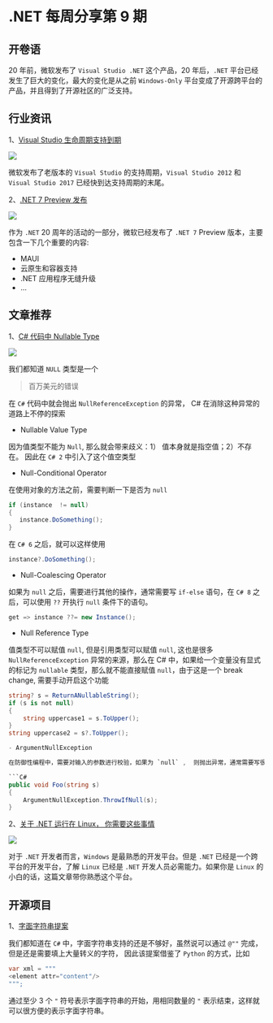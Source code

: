 # .NET 每周分享第 9 期

## 开卷语

20 年前，微软发布了 `Visual Studio .NET` 这个产品，20 年后，`.NET` 平台已经发生了巨大的变化，最大的变化是从之前 `Windows-Only`  平台变成了开源跨平台的产品，并且得到了开源社区的广泛支持。

## 行业资讯

1、[Visual Studio 生命周期支持到期](https://devblogs.microsoft.com/visualstudio/support-ends-for-older-versions-of-visual-studio-feb2022/)

![](https://dotnetweeklypics.blob.core.windows.net/009/vs_2012.jpeg)

微软发布了老版本的 `Visual Studio` 的支持周期，`Visual Studio 2012` 和 `Visual Studio 2017` 已经快到达支持周期的末尾。

2、[.NET 7 Preview 发布](https://devblogs.microsoft.com/dotnet/announcing-net-7-preview-1/)

![](https://dotnetweeklypics.blob.core.windows.net/009/dotnet-7-preview.jpeg)

作为 `.NET` 20 周年的活动的一部分，微软已经发布了 `.NET 7` Preview 版本，主要包含一下几个重要的内容:

- MAUI
- 云原生和容器支持
- .NET 应用程序无缝升级
- ...

## 文章推荐

1、[C# 代码中 Nullable Type](https://csharp.christiannagel.com/2022/02/14/nullable/)

![](https://dotnetweeklypics.blob.core.windows.net/009/nullable.jpeg)

我们都知道 `NULL` 类型是一个
> 百万美元的错误 

在 `C#` 代码中就会抛出 `NullReferenceException` 的异常， C# 在消除这种异常的道路上不停的探索

- Nullable Value Type

因为值类型不能为 `Null`, 那么就会带来歧义：1） 值本身就是指空值；2）不存在。 因此在 `C# 2` 中引入了这个值空类型

- Null-Conditional Operator

在使用对象的方法之前，需要判断一下是否为 `null`

```C#
if (instance  != null) 
{
   instance.DoSomething();
}
```
在 `C# 6` 之后，就可以这样使用 

```C#
instance?.DoSomething();
```

- Null-Coalescing Operator 

如果为 `null` 之后，需要进行其他的操作，通常需要写 `if-else` 语句，在 `C# 8` 之后，可以使用 `??` 开执行 `null` 条件下的语句。

```C#
get => instance ??= new Instance();
```

- Null Reference Type 

值类型不可以赋值 `null`, 但是引用类型可以赋值 `null`, 这也是很多 `NullReferenceException` 异常的来源，那么在 C# 中，如果给一个变量没有显式的标记为 `nullable` 类型，那么就不能直接赋值 `null`，由于这是一个 break change, 需要手动开启这个功能

```C#
string? s = ReturnANullableString();
if (s is not null) 
{
    string uppercase1 = s.ToUpper();
}
string uppercase2 = s?.ToUpper();

- ArgumentNullException 

在防御性编程中，需要对输入的参数进行校验，如果为 `null` ,  则抛出异常，通常需要写很多 `if-else` 语句。 在 `.NET 6` 和 `C# 10` 中可以简化这个流程

```C#
public void Foo(string s)
{
    ArgumentNullException.ThrowIfNull(s);
}
```

2、[关于 .NET 运行在 Linux， 你需要这些事情](https://dotnetcore.show/episode-92-a-few-things-i-wish-i-knew-before-writing-net-on-linux/)

![](https://dotnetweeklypics.blob.core.windows.net/009/linux.svg)

对于 `.NET` 开发者而言，`Windows` 是最熟悉的开发平台。但是 `.NET` 已经是一个跨平台的开发平台，了解 `Linux` 已经是 `.NET` 开发人员必需能力。如果你是 `Linux` 的小白的话，这篇文章带你熟悉这个平台。

## 开源项目

1、[字面字符串提案](https://github.com/dotnet/csharplang/blob/main/proposals/raw-string-literal.md)

我们都知道在 `C#` 中，字面字符串支持的还是不够好，虽然说可以通过 `@""` 完成，但是还是需要填上大量转义的字符， 因此该提案借鉴了 `Python` 的方式，比如

```C#
var xml = """
<element attr="content"/>
""";
```

通过至少 3 个 `"` 符号表示字面字符串的开始，用相同数量的 `"` 表示结束，这样就可以很方便的表示字面字符串。